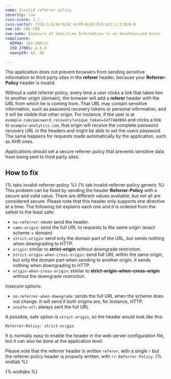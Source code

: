 ```yaml
---
name: Invalid referrer policy
severity: low
cvss-score: 3.1
cvss-vector: CVSS:3.0/AV:N/AC:H/PR:N/UI:R/S:U/C:L/I:N/A:N
cwe-id: CWE-200
cwe-name: Exposure of Sensitive Information to an Unauthorized Actor
compliance:
  HIPAA: 164.306(a)
  ISO 27001: A.8.9
  owasp10: A2, A5

---            
```


The application does not prevent browsers from sending sensitive information to third party sites in the **referer** header, because your **Referrer-Policy** header is invalid.

Without a valid referrer policy, every time a user clicks a link that takes him to another origin (domain), the browser will add a **referer** header with the URL from which he is coming from. That URL may contain sensitive information, such as password recovery tokens or personal information, and it will be visible that other origin. For instance, if the user is at `example.com/password_recovery?unique_token=14f748d89d` and clicks a link to `example-analytics.com`, that origin will receive the complete password recovery URL in the headers and might be able to set the users password.
The same happens for requests made automatically by the application, such as XHR ones.

Applications should set a secure referrer policy that prevents sensitive data from being sent to third party sites.

## How to fix

{% tabs invalid-referrer-policy %}
{% tab invalid-referrer-policy generic %}
This problem can be fixed by sending the header **Referrer-Policy** with a secure and valid value.
There are different values available, but not all are considered secure. Please note that this header only supports one directive at a time. The following list explains each one and it is ordered from the safest to the least safe:

* `no-referrer`: never send the header.
* `same-origin`: send the full URL to requests to the same origin (exact scheme + domain)
* `strict-origin`: send only the domain part of the URL, but sends nothing when downgrading to HTTP.
* `origin`: similar to **strict-origin** without downgrade restriction.
* `strict-origin-when-cross-origin`: send full URL within the same origin, but only the domain part when sending to another origin. It sends nothing when downgrading to HTTP.
* `origin-when-cross-origin`: similar to **strict-origin-when-cross-origin** without the downgrade restriction.

Insecure options:
* `no-referrer-when-downgrade`: sends the full URL when the scheme does not change. It will send if both origins are, for instance, HTTP.
* `unsafe-url`: always sent the full URL

A possible, safe option is `strict-origin`, so the header would look like this:

	Referrer-Policy: strict-origin

It is normally easy to enable the header in the web server configuration file, but it can also be done at the application level.


Please note that the referrer header is written `referer`, with a single `r` but the referrer policy header is properly written, with `rr`: `Referrer-Policy`.
{% endtab %}

{% endtabs %}
